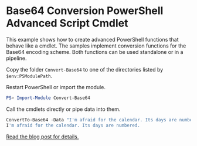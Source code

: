 Base64 Conversion PowerShell Advanced Script Cmdlet
===================================================

This example shows how to create advanced PowerShell functions that behave like a cmdlet.
The samples implement conversion functions for the Base64 encoding scheme.
Both functions can be used standalone or in a pipeline.

Copy the folder `Convert-Base64` to one of the directories listed by `$env:PSModulePath`.

Restart PowerShell or import the module.

```PowerShell
PS> Import-Module Convert-Base64
```

Call the cmdlets directly or pipe data into them.

```PowerShell
ConvertTo-Base64 -Data "I'm afraid for the calendar. Its days are numbered." | ConvertFrom-Base64
I'm afraid for the calendar. Its days are numbered.
```


[Read the blog post for details.](https://the-codeslinger.com/2024/06/23/base64-powershell-cmdlet-via-advanced-functions/)